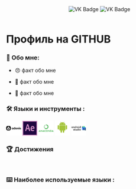 <div id="badges" align ="center">
  <a herf= "https://vk.com/">
    <img src = "https://img.shields.io/badge/VK-blue?style=for-the-badge&logo=VK&logoColor=white" alt="VK Badge"/>
  </a>

  <a herf= "https://e.mail.ru/inbox/">
    <img src = "https://img.shields.io/badge/EMAIL-red?style=for-the-badge&logo=Gmail&logoColor=white" alt="VK Badge"/>
  </a>
</div>

<div id="viewprof" align="center" >
  <img src="https://komarev.com/ghpvc/?username=Vasya22888&style=flat-square&color=blue" alt=""/>
</div>

<div>
<h1> Профиль на GITHUB </h1>
</div>

### :triumph: Обо мне:

- :angry: факт обо мне

- :hankey: факт обо мне

- :clown_face: факт обо мне

### :hammer_and_wrench: Языки и инструменты :
<div>
  <img src="https://github.com/devicons/devicon/blob/master/icons/adonisjs/adonisjs-original-wordmark.svg" width="40" height="40"/>
  <img src="https://github.com/devicons/devicon/blob/master/icons/aftereffects/aftereffects-original.svg" width="40" height="40"/>
  <img src="https://github.com/devicons/devicon/blob/master/icons/anaconda/anaconda-original-wordmark.svg" width="40" height="40"/>
  <img src="https://github.com/devicons/devicon/blob/master/icons/android/android-original-wordmark.svg" width="40" height="40"/>
  <img src="https://github.com/devicons/devicon/blob/master/icons/androidstudio/androidstudio-original-wordmark.svg" width="40" height="40"/>
</div>

### :trophy: Достижения 
<div>
  <img src="https://github-profile-trophy.vercel.app/?username=Vasya22888" alt=""/>
</div>

### :keyboard: Наиболее используемые языки :
<div>
  <img src="https://github-readme-stats.vercel.app/api/top-langs/?username=Vasya22888" alt=""/>
</div>

